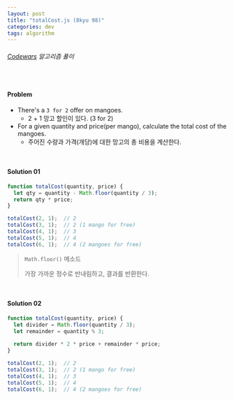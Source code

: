 ```yaml
---
layout: post
title: "totalCost.js (8kyu 98)"
categories: dev
tags: algorithm
---
```


###### [Codewars](https://www.codewars.com) 알고리즘 풀이

<br>

#### Problem

- There's a `3 for 2` offer on mangoes.
  - 2 + 1 망고 할인이 있다. (3 for 2)
- For a given quantity and price(per mango), calculate the total cost of the mangoes.
  - 주어진 수량과 가격(개당)에 대한 망고의 총 비용을 계산한다.

<br>

#### Solution 01

```js
function totalCost(quantity, price) {
  let qty = quantity - Math.floor(quantity / 3);
  return qty * price;
}

totalCost(2, 1);  // 2
totalCost(3, 1);  // 2 (1 mango for free)
totalCost(4, 1);  // 3
totalCost(5, 1);  // 4
totalCost(6, 1);  // 4 (2 mangoes for free)
```

> `Math.floor()` 메소드
>
> 가장 가까운 정수로 반내림하고, 결과를 반환한다.

<br>

#### Solution 02

```js
function totalCost(quantity, price) {
  let divider = Math.floor(quantity / 3);
  let remainder = quantity % 3;
  
  return divider * 2 * price + remainder * price;
}

totalCost(2, 1);  // 2
totalCost(3, 1);  // 2 (1 mango for free)
totalCost(4, 1);  // 3
totalCost(5, 1);  // 4
totalCost(6, 1);  // 4 (2 mangoes for free)
```

<br>

<br>